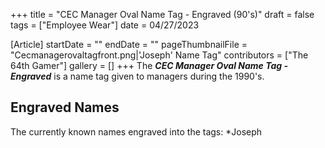 +++
title = "CEC Manager Oval Name Tag - Engraved (90's)"
draft = false
tags = ["Employee Wear"]
date = 04/27/2023

[Article]
startDate = ""
endDate = ""
pageThumbnailFile = "Cecmanagerovaltagfront.png|'Joseph' Name Tag"
contributors = ["The 64th Gamer"]
gallery = []
+++
The <b><i>CEC Manager Oval Name Tag - Engraved</b></i> is a name tag given to managers during the 1990's.
<h2>Engraved Names</h2>
The currently known names engraved into the tags:
*Joseph

